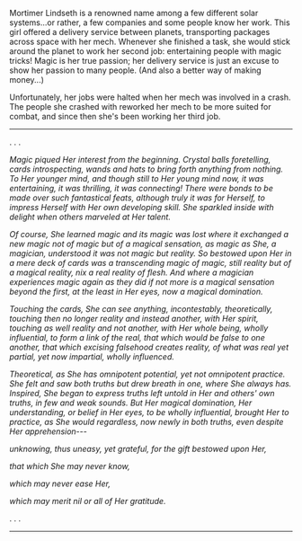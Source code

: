 Mortimer Lindseth is a renowned name among a few different solar systems...or rather, a few companies and some people know her work. This girl offered a delivery service between planets, transporting packages across space with her mech. Whenever she finished a task, she would stick around the planet to work her second job: entertaining people with magic tricks! Magic is her true passion; her delivery service is just an excuse to show her passion to many people. (And also a better way of making money...)

Unfortunately, her jobs were halted when her mech was involved in a crash. The people she crashed with reworked her mech to be more suited for combat, and since then she's been working her third job.

---

. . .

*Magic piqued Her interest from the beginning. Crystal balls foretelling, cards introspecting, wands and hats to bring forth anything from nothing. To Her younger mind, and though still to Her young mind now, it was entertaining, it was thrilling, it was connecting! There were bonds to be made over such fantastical feats, although truly it was for Herself, to impress Herself with Her own developing skill. She sparkled inside with delight when others marveled at Her talent.*

*Of course, She learned magic and its magic was lost where it exchanged a new magic not of magic but of a magical sensation, as magic as She, a magician, understood it was not magic but reality. So bestowed upon Her in a mere deck of cards was a transcending magic of magic, still reality but of a magical reality, nix a real reality of flesh. And where a magician experiences magic again as they did if not more is a magical sensation beyond the first, at the least in Her eyes, now a magical domination.*

*Touching the cards, She can see anything, incontestably, theoretically, touching then no longer reality and instead another, with Her spirit, touching as well reality and not another, with Her whole being, wholly influential, to form a link of the real, that which would be false to one another, that which excising falsehood creates reality, of what was real yet partial, yet now impartial, wholly influenced.*

*Theoretical, as She has omnipotent potential, yet not omnipotent practice. She felt and saw both truths but drew breath in one, where She always has. Inspired, She began to express truths left untold in Her and others' own truths, in few and weak sounds. But Her magical domination, Her understanding, or belief in Her eyes, to be wholly influential, brought Her to practice, as She would regardless, now newly in both truths, even despite Her apprehension---*

*unknowing, thus uneasy, yet grateful, for the gift bestowed upon Her,*

*that which She may never know,*

*which may never ease Her,*

*which may merit nil or all of Her gratitude.*

. . .

---